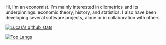 Hi, I'm an economist. I'm mainly interested in cliometrics and its underpinnings: economic theory, history, and statistics. I also have been developing several software projects, alone or in collaboration with others.

[![Lucas's github stats](https://github-readme-stats.vercel.app/api?username=lucascr91)](https://github.com/anuraghazra/github-readme-stats)

[![Top Langs](https://github-readme-stats.vercel.app/api/top-langs/?username=lucascr91&hide=Jupyter-Notebook&layout=compact)](https://github.com/anuraghazra/github-readme-stats)
